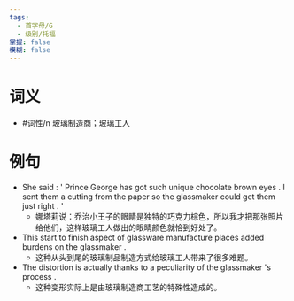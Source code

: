 ```yaml
---
tags:
  - 首字母/G
  - 级别/托福
掌握: false
模糊: false
---
```

# 词义
- #词性/n  玻璃制造商；玻璃工人
# 例句
- She said : ' Prince George has got such unique chocolate brown eyes . I sent them a cutting from the paper so the glassmaker could get them just right . '
	- 娜塔莉说：乔治小王子的眼睛是独特的巧克力棕色，所以我才把那张照片给他们，这样玻璃工人做出的眼睛颜色就恰到好处了。
- This start to finish aspect of glassware manufacture places added burdens on the glassmaker .
	- 这种从头到尾的玻璃制品制造方式给玻璃工人带来了很多难题。
- The distortion is actually thanks to a peculiarity of the glassmaker 's process .
	- 这种变形实际上是由玻璃制造商工艺的特殊性造成的。

